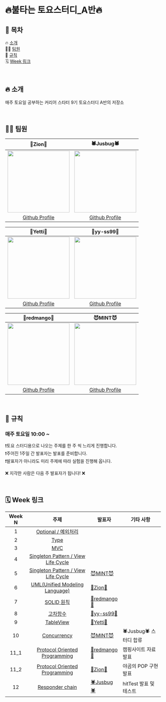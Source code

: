 # 🔥불타는 토요스터디_A반🔥

## 📖 목차
🔥 [소개](#-소개) <br>
👨‍💻 [팀원](#-팀원) <br>
🚫 [규칙](#-규칙) <br>
🗓️ [Week 링크](https://github.com/LeeZion94/StudyA#%EF%B8%8F-week-%EB%A7%81%ED%81%AC) <br>


</br>

## 🔥 소개
매주 토요일 공부하는 커리어 스타터 9기 토요스터디 A반의 저장소

</br>

## 👨‍💻 팀원
| 🚩Zion🚩 | 🕷️Jusbug🕷️ |
| :--------: | :--------: |
| <Img src =  "https://hackmd.io/_uploads/ryoFC_LV2.png" width="200" height="200"> | <Img src = "https://hackmd.io/_uploads/Sy9vLlzin.jpg"  width="200"  height="200">|
|[Github Profile](https://github.com/LeeZion94) | [Github Profile](https://github.com/JusBug) |

| 🦊Yetti🦊 | 🐹yy-ss99🐹 |
| :-------: | :--------: |
| <Img src = "https://hackmd.io/_uploads/BJJ5FYIVh.png"  width="200" height="200"> | <Img src = "https://hackmd.io/_uploads/B12OrKI43.png"  width="200" height="200"> |
|[Github Profile](https://github.com/iOS-Yetti) |[Github Profile](https://github.com/yy-ss99) |

| 🥭redmango🥭 | 😈MINT😈 |
| :--------: | :--------: |
|  <Img src = "https://hackmd.io/_uploads/SkkQtd8E3.jpg"  width="200" height="200"> | <Img src = "https://hackmd.io/_uploads/SJDOddL42.png"  width="200" height="200"> |
|[Github Profile](https://github.com/redmango1447) | [Github Profile](https://github.com/mint3382) |

<br>

## 🚫 규칙
### 매주 토요일 10:00 ~
❗️토요 스터디용으로 나오는 주제를 한 주 씩 느리게 진행합니다. <br>
❗️주어진 1주일 간 발표자는 발표를 준비합니다. <br>
❗️발표자가 아니라도 미리 주제에 따라 실험을 진행해 옵니다. <br>

❌ 지각한 사람은 다음 주 발표자가 됩니다! ❌

<br>

## 🗓️ Week 링크
|Week N | 주제 | 발표자 | 기타 사항 |
|:--:|:--:| -- | -- |
|  1  | [Optional / 예외처리](https://github.com/LeeZion94/StudyA/tree/master/Week1) | |
|  2  | [Type](https://github.com/LeeZion94/StudyA/tree/master/Week2) | |
|  3  | [MVC](https://github.com/LeeZion94/StudyA/tree/master/Week3) | |
|  4  | [Singleton Pattern / View Life Cycle](https://github.com/LeeZion94/StudyA/tree/master/Week4) | |
|  5  | [Singleton Pattern / View Life Cycle](https://github.com/LeeZion94/StudyA/tree/master/Week5) | [😈MINT😈](https://github.com/mint3382) | |
|  6  | [UML(Unified Modeling Language)](https://github.com/LeeZion94/StudyA/tree/master/Week6) | [🚩Zion🚩](https://github.com/LeeZion94) | |
|  7  | [SOLID 원칙](https://github.com/LeeZion94/StudyA/tree/master/Week7) | [🥭redmango🥭](https://github.com/redmango1447) | |
|  8  | [고차함수](https://github.com/LeeZion94/StudyA/tree/master/Week8) | [🐹yy-ss99🐹](https://github.com/yy-ss99) | |
|  9  | [TableView](https://github.com/LeeZion94/StudyA/tree/master/week9) | [🦊Yetti🦊](https://github.com/iOS-Yetti) | |
|  10 | [Concurrency](https://github.com/LeeZion94/StudyA/tree/master/week10) | [😈MINT😈](https://github.com/mint3382) | 🕷️Jusbug🕷️ 스터디 합류 |
| 11_1 | [Protocol Oriented Programming](https://github.com/LeeZion94/StudyA/blob/master/week11/README_redmango.md) | [🥭redmango🥭](https://github.com/redmango1447) | 캠핑사이트 자료 발표 |
| 11_2 | [Protocol Oriented Programming](https://github.com/LeeZion94/StudyA/blob/master/week11/README_Zion.md) | [🚩Zion🚩](https://github.com/LeeZion94) | 야곰의 POP 구현 발표 |
| 12 | [Responder chain]() | [🕷️Jusbug🕷️](https://github.com/JusBug) | hitTest 발표 및 테스트 |
